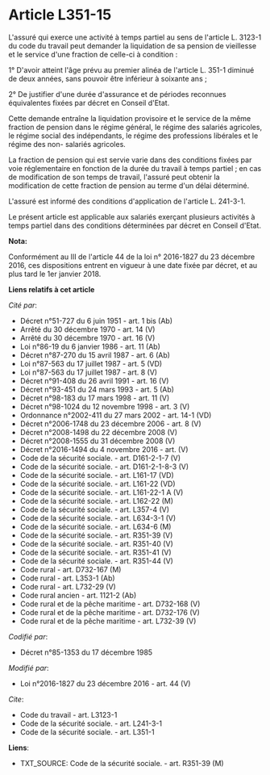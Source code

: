 # Article L351-15

L'assuré qui exerce une activité à temps partiel au sens de l'article L. 3123-1 du code du travail peut demander la
liquidation de sa pension de vieillesse et le service d'une fraction de celle-ci à condition : 

1° D'avoir atteint l'âge prévu au premier alinéa de l'article L. 351-1  diminué de deux années, sans pouvoir être inférieur à
soixante ans ; 

2° De justifier d'une durée d'assurance et de périodes reconnues équivalentes fixées par décret en Conseil d'Etat. 

Cette demande entraîne la liquidation provisoire et le service de la même fraction de pension dans le régime général, le
régime des salariés agricoles, le régime social des indépendants, le régime des professions libérales et le régime des non-
salariés agricoles.  

La fraction de pension qui est servie varie dans des conditions fixées par voie réglementaire en fonction de la durée du
travail à temps partiel ; en cas de modification de son temps de travail, l'assuré peut obtenir la modification de cette
fraction de pension au terme d'un délai déterminé.

L'assuré est informé des conditions d'application de l'article L. 241-3-1.

Le présent article est applicable aux salariés exerçant plusieurs activités à temps partiel dans des conditions déterminées
par décret en Conseil d'Etat.

**Nota:**

Conformément au III de l'article 44 de la loi n° 2016-1827 du 23 décembre 2016, ces dispositions entrent en vigueur à une
date fixée par décret, et au plus tard le 1er janvier 2018.

**Liens relatifs à cet article**

_Cité par_:

  - Décret n°51-727 du 6 juin 1951 - art. 1 bis (Ab)
  - Arrêté du 30 décembre 1970 - art. 14 (V)
  - Arrêté du 30 décembre 1970 - art. 16 (V)
  - Loi n°86-19 du 6 janvier 1986 - art. 11 (Ab)
  - Décret n°87-270 du 15 avril 1987 - art. 6 (Ab)
  - Loi n°87-563 du 17 juillet 1987 - art. 5 (VD)
  - Loi n°87-563 du 17 juillet 1987 - art. 8 (V)
  - Décret n°91-408 du 26 avril 1991 - art. 16 (V)
  - Décret n°93-451 du 24 mars 1993 - art. 5 (Ab)
  - Décret n°98-183 du 17 mars 1998 - art. 11 (V)
  - Décret n°98-1024 du 12 novembre 1998 - art. 3 (V)
  - Ordonnance n°2002-411 du 27 mars 2002 - art. 14-1 (VD)
  - Décret n°2006-1748 du 23 décembre 2006 - art. 8 (V)
  - Décret n°2008-1498 du 22 décembre 2008 (V)
  - Décret n°2008-1555 du 31 décembre 2008 (V)
  - Décret n°2016-1494 du 4 novembre 2016 - art. (V)
  - Code de la sécurité sociale. - art. D161-2-1-7 (V)
  - Code de la sécurité sociale. - art. D161-2-1-8-3 (V)
  - Code de la sécurité sociale. - art. L161-17 (VD)
  - Code de la sécurité sociale. - art. L161-22 (VD)
  - Code de la sécurité sociale. - art. L161-22-1 A (V)
  - Code de la sécurité sociale. - art. L162-22 (M)
  - Code de la sécurité sociale. - art. L357-4 (V)
  - Code de la sécurité sociale. - art. L634-3-1 (V)
  - Code de la sécurité sociale. - art. L634-6 (M)
  - Code de la sécurité sociale. - art. R351-39 (V)
  - Code de la sécurité sociale. - art. R351-40 (V)
  - Code de la sécurité sociale. - art. R351-41 (V)
  - Code de la sécurité sociale. - art. R351-44 (V)
  - Code rural - art. D732-167 (M)
  - Code rural - art. L353-1 (Ab)
  - Code rural - art. L732-29 (V)
  - Code rural ancien - art. 1121-2 (Ab)
  - Code rural et de la pêche maritime - art. D732-168 (V)
  - Code rural et de la pêche maritime - art. D732-176 (V)
  - Code rural et de la pêche maritime - art. L732-39 (V)

_Codifié par_:

  - Décret n°85-1353 du 17 décembre 1985

_Modifié par_:

  - Loi n°2016-1827 du 23 décembre 2016 - art. 44 (V)

_Cite_:

  - Code du travail - art. L3123-1
  - Code de la sécurité sociale. - art. L241-3-1
  - Code de la sécurité sociale. - art. L351-1

**Liens**:

  - TXT_SOURCE: Code de la sécurité sociale. - art. R351-39 (M)
